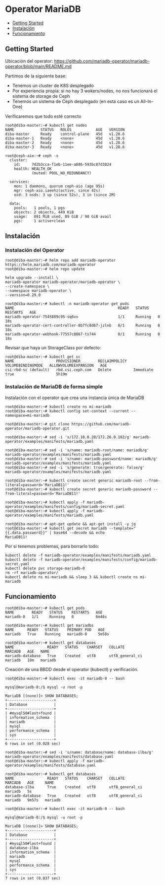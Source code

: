 # Operator MariaDB

* [Getting Started](#id0)
* [Instalación](#id10)
* [Funcionamiento](#id20)

## Getting Started <div id='id0' />

Ubicación del operator: https://github.com/mariadb-operator/mariadb-operator/blob/main/README.md

Partimos de la siguiente base:

* Tenemos un cluster de K8S desplegado
* Por experiencia propia: si no hay 3 wokers/nodes, no nos funcionará el sistema de storage de Ceph
* Tenemos un sistema de Ceph desplegado (en esta caso es un All-In-One)

Verificaremos que todo esté correcto

```
root@diba-master:~# kubectl get nodes
NAME            STATUS   ROLES           AGE   VERSION
diba-master     Ready    control-plane   45d   v1.28.6
diba-master-1   Ready    <none>          45d   v1.28.6
diba-master-2   Ready    <none>          45d   v1.28.6
diba-master-3   Ready    <none>          45d   v1.28.6
```

```
root@ceph-aio:~# ceph -s
  cluster:
    id:     7d2b3cca-f1eb-11ee-a886-593bc87d3824
    health: HEALTH_OK
            (muted: POOL_NO_REDUNDANCY)

  services:
    mon: 1 daemons, quorum ceph-aio (age 95s)
    mgr: ceph-aio.iaeehz(active, since 42s)
    osd: 3 osds: 3 up (since 52s), 3 in (since 2M)

  data:
    pools:   1 pools, 1 pgs
    objects: 2 objects, 449 KiB
    usage:   891 MiB used, 89 GiB / 90 GiB avail
    pgs:     1 active+clean
```

## Instalación <div id='id10' />

### Instalación del Operator

```
root@diba-master:~# helm repo add mariadb-operator https://helm.mariadb.com/mariadb-operator
root@diba-master:~# helm repo update

helm upgrade --install \
mariadb-operator mariadb-operator/mariadb-operator \
--create-namespace \
--namespace mariadb-operator \
--version=0.29.0

root@diba-master:~# kubectl -n mariadb-operator get pods
NAME                                               READY   STATUS    RESTARTS   AGE
mariadb-operator-7545889c95-sq6vv                  1/1     Running   0          18s
mariadb-operator-cert-controller-8b7fc8d67-jzlnb   0/1     Running   0          18s
mariadb-operator-webhook-77557c8867-ts744          0/1     Running   0          18s
```

Revisar que haya un StorageClass por defecto:

```
root@diba-master:~# kubectl get sc
NAME                   PROVISIONER        RECLAIMPOLICY   VOLUMEBINDINGMODE   ALLOWVOLUMEEXPANSION   AGE
csi-rbd-sc (default)   rbd.csi.ceph.com   Delete          Immediate           true                   5h19m
```

### Instalación de MariaDB de forma simple

Instalación con el operator que crea una instancia única de MariaDB

```
root@diba-master:~# kubectl create ns mi-mariadb
root@diba-master:~# kubectl config set-context --current --namespace=mi-mariadb
```

```
root@diba-master:~# git clone https://github.com/mariadb-operator/mariadb-operator.git

root@diba-master:~# sed -i 's/172.18.0.20/172.26.0.102/g' mariadb-operator/examples/manifests/mariadb.yaml

root@diba-master:~# sed -i 's/name: mariadb-root/name: mariadb/g' mariadb-operator/examples/manifests/mariadb.yaml
root@diba-master:~# sed -i 's/name: mariadb-password/name: mariadb/g' mariadb-operator/examples/manifests/mariadb.yaml
root@diba-master:~# sed -i 's/generate: true/generate: false/g' mariadb-operator/examples/manifests/mariadb.yaml
```

```
root@diba-master:~# kubectl create secret generic mariadb-root --from-literal=password='MariaDB11!'
root@diba-master:~# kubectl create secret generic mariadb-password --from-literal=password='MariaDB11!'

root@diba-master:~# kubectl apply -f mariadb-operator/examples/manifests/config/mariadb-secret.yaml
root@diba-master:~# kubectl apply -f mariadb-operator/examples/manifests/mariadb.yaml
```
```
root@diba-master:~# apt-get update && apt-get install -y jq
root@diba-master:~# kubectl get secret mariadb --template="{{.data.password}}" | base64 --decode && echo
MariaDB11!
```

Por si tenemos problemas, para borrarlo todo:

```
kubectl delete -f mariadb-operator/examples/manifests/mariadb.yaml
kubectl delete -f mariadb-operator/examples/manifests/config/mariadb-secret.yaml
kubectl delete pvc storage-mariadb-0
rm -rf mariadb-operator/
kubectl delete ns mi-mariadb && sleep 3 && kubectl create ns mi-mariadb
```

## Funcionamiento <div id='id20' />

```
root@diba-master:~# kubectl get pods
NAME        READY   STATUS    RESTARTS   AGE
mariadb-0   1/1     Running   0          6m46s

root@diba-master:~# kubectl get mariadbs
NAME      READY   STATUS    PRIMARY POD   AGE
mariadb   True    Running   mariadb-0     5m58s

root@diba-master:~# kubectl get databases
NAME               READY   STATUS    CHARSET   COLLATE           MARIADB   AGE   NAME
mariadb-database   True    Created   utf8      utf8_general_ci   mariadb   10m   mariadb
```

Creación de una BBDD desde el operator (kubectl) y verificación.

```
root@diba-master:~# kubectl exec -it mariadb-0 -- bash

mysql@mariadb-0:/$ mysql -u root -p

MariaDB [(none)]> SHOW DATABASES;
+---------------------+
| Database            |
+---------------------+
| #mysql50#lost+found |
| information_schema  |
| mariadb             |
| mysql               |
| performance_schema  |
| sys                 |
+---------------------+
6 rows in set (0.028 sec)

root@diba-master:~# sed -i 's/name: database/name: database-ilba/g' mariadb-operator/examples/manifests/database.yaml
root@diba-master:~# kubectl apply -f mariadb-operator/examples/manifests/database.yaml

root@diba-master:~# kubectl get databases
NAME               READY   STATUS    CHARSET   COLLATE           MARIADB   AGE     NAME
database-ilba      True    Created   utf8      utf8_general_ci   mariadb   5s
mariadb-database   True    Created   utf8      utf8_general_ci   mariadb   9m57s   mariadb

root@diba-master:~# kubectl exec -it mariadb-0 -- bash

mysql@mariadb-0:/$ mysql -u root -p

MariaDB [(none)]> SHOW DATABASES;
+---------------------+
| Database            |
+---------------------+
| #mysql50#lost+found |
| database-ilba       |
| information_schema  |
| mariadb             |
| mysql               |
| performance_schema  |
| sys                 |
+---------------------+
7 rows in set (0.037 sec)
```
